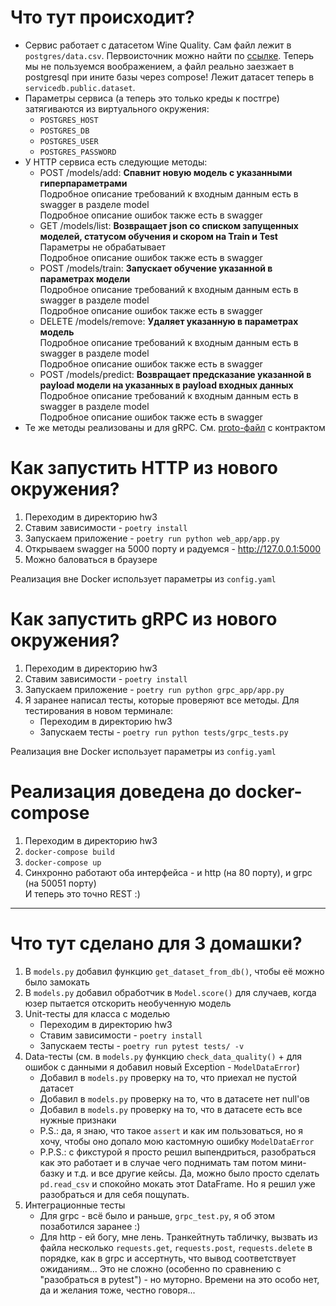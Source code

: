 # Что тут происходит?

* Сервис работает с датасетом Wine Quality. Сам файл лежит в `postgres/data.csv`. Первоисточник можно найти по [ссылке](https://archive.ics.uci.edu/ml/datasets/wine+Quality). Теперь мы не пользуемся воображением, а файл реально заезжает в postgresql при ините базы через compose! Лежит датасет теперь в `servicedb.public.dataset`.
* Параметры сервиса (а теперь это только креды к постгре) затягиваются из виртуального окружения:
  * `POSTGRES_HOST`
  * `POSTGRES_DB`
  * `POSTGRES_USER`
  * `POSTGRES_PASSWORD`
* У HTTP сервиса есть следующие методы:
  * POST /models/add:
    **Спавнит новую модель с указанными гиперпараметрами**<br>
    Подробное описание требований к входным данным есть в swagger в разделе model<br>
    Подробное описание ошибок также есть в swagger<br>
  * GET /models/list:
    **Возвращает json со списком запущенных моделей, статусом обучения и скором на Train и Test**<br>
    Параметры не обрабатывает<br>
    Подробное описание ошибок также есть в swagger<br>
  * POST /models/train:
    **Запускает обучение указанной в параметрах модели**<br>
    Подробное описание требований к входным данным есть в swagger в разделе model<br>
    Подробное описание ошибок также есть в swagger<br>
  * DELETE /models/remove:
    **Удаляет указанную в параметрах модель**<br>
    Подробное описание требований к входным данным есть в swagger в разделе model<br>
    Подробное описание ошибок также есть в swagger<br>
  * POST /models/predict:
    **Возвращает предсказание указанной в payload модели на указанных в payload входных данных**<br>
    Подробное описание требований к входным данным есть в swagger в разделе model<br>
    Подробное описание ошибок также есть в swagger<br>
* Те же методы реализованы и для gRPC. См. [proto-файл](https://github.com/mgcrp/hse_mlops_2022/blob/master/hw3/web_app/grpc/grpc.proto) с контрактом

# Как запустить HTTP из нового окружения?

1) Переходим в директорию hw3
2) Ставим зависимости - `poetry install`
3) Запускаем приложение - `poetry run python web_app/app.py`
4) Открываем swagger на 5000 порту и радуемся - http://127.0.0.1:5000
5) Можно баловаться в браузере

Реализация вне Docker использует параметры из `config.yaml`

# Как запустить gRPC из нового окружения?

1) Переходим в директорию hw3
2) Ставим зависимости - `poetry install`
3) Запускаем приложение - `poetry run python grpc_app/app.py`
4) Я заранее написал тесты, которые проверяют все методы. Для тестирования в новом терминале:
    * Переходим в директорию hw3
    * Запускаем тесты - `poetry run python tests/grpc_tests.py`

Реализация вне Docker использует параметры из `config.yaml`

# Реализация доведена до docker-compose
1) Переходим в директорию hw3
2) `docker-compose build`
3) `docker-compose up`
4) Синхронно работают оба интерфейса - и http (на 80 порту), и grpc (на 50051 порту)<br>
И теперь это точно REST :)

---

# Что тут сделано для 3 домашки?

1) В `models.py` добавил функцию `get_dataset_from_db()`, чтобы её можно было замокать
2) В `models.py` добавил обработчик в `Model.score()` для случаев, когда юзер пытается отскорить необученную модель
3) Unit-тесты для класса с моделью
    * Переходим в директорию hw3
    * Ставим зависимости - `poetry install`
    * Запускаем тесты - `poetry run pytest tests/ -v`
4) Data-тесты (см. в `models.py` функцию `check_data_quality()` + для ошибок с данными я добавил новый Exception - `ModelDataError`)
    * Добавил в `models.py` проверку на то, что приехал не пустой датасет
    * Добавил в `models.py` проверку на то, что в датасете нет null'ов
    * Добавил в `models.py` проверку на то, что в датасете есть все нужные признаки
    * P.S.: да, я знаю, что такое `assert` и как им пользоваться, но я хочу, чтобы оно допало мою кастомную ошибку `ModelDataError`
    * P.P.S.: с фикстурой я просто решил выпендриться, разобраться как это работает и в случае чего поднимать там потом мини-базку и т.д. и все другие кейсы. Да, можно было просто сделать `pd.read_csv` и спокойно мокать этот DataFrame. Но я решил уже разобраться и для себя пощупать.
5) Интеграционные тесты
    * Для grpc - всё было и раньше, `grpc_test.py`, я об этом позаботился заранее :)
    * Для http - ей богу, мне лень. Транкейтнуть табличку, вызвать из файла несколько `requests.get`, `requests.post`, `requests.delete` в порядке, как в grpc и ассертнуть, что вывод соответствует ожиданиям... Это не сложно (особенно по сравнению с "разобраться в pytest") - но муторно. Времени на это особо нет, да и желания тоже, честно говоря...
